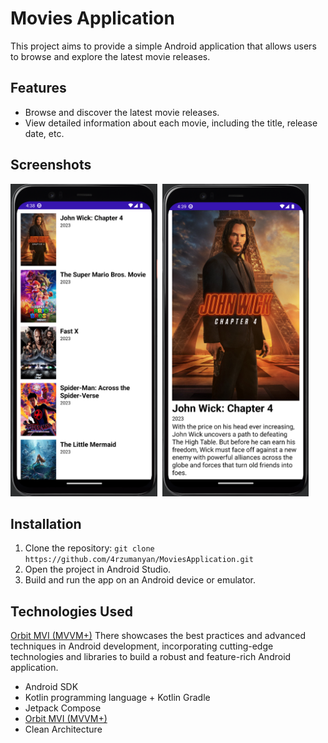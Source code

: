 # Movies Application

This project aims to provide a simple Android application that allows users to browse and explore the latest movie releases.

## Features

- Browse and discover the latest movie releases.
- View detailed information about each movie, including the title, release date, etc.

## Screenshots

<div>
  <img src="https://github.com/4rzumanyan/MoviesApplication/blob/master/scr_1.png" title="Screenshot 1" alt="Screenshot 1" height="500"/>&nbsp;
  <img src="https://github.com/4rzumanyan/MoviesApplication/blob/master/scr_2.png" title="Screenshot 2" alt="Screenshot 2" height="500"/>&nbsp;
</div>

## Installation

1. Clone the repository: `git clone https://github.com/4rzumanyan/MoviesApplication.git`
2. Open the project in Android Studio.
3. Build and run the app on an Android device or emulator.

## Technologies Used
<a href="[url](https://github.com/orbit-mvi/orbit-mvi)">Orbit MVI (MVVM+)</a>
There showcases the best practices and advanced techniques in Android development, incorporating cutting-edge technologies and libraries to build a robust and feature-rich Android application. <br/>

- Android SDK
- Kotlin programming language + Kotlin Gradle
- Jetpack Compose
- <a href="[url](https://github.com/orbit-mvi/orbit-mvi)">Orbit MVI (MVVM+)</a>
- Clean Architecture
